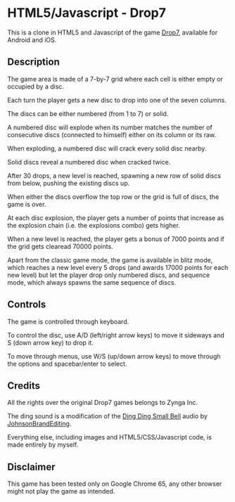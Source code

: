 # HTML5/Javascript - Drop7

This is a clone in HTML5 and Javascript of the game [Drop7](https://en.wikipedia.org/wiki/Drop7), available for Android and iOS.

## Description

The game area is made of a 7-by-7 grid where each cell is either empty or occupied by a disc.

Each turn the player gets a new disc to drop into one of the seven columns.

The discs can be either numbered (from 1 to 7) or solid.

A numbered disc will explode when its number matches the number of consecutive discs (connected to himself) either on its column or its raw.

When exploding, a numbered disc will crack every solid disc nearby.

Solid discs reveal a numbered disc when cracked twice.

After 30 drops, a new level is reached, spawning a new row of solid discs from below, pushing the existing discs up.

When either the discs overflow the top row or the grid is full of discs, the game is over.

At each disc explosion, the player gets a number of points that increase as the explosion chain (i.e. the explosions combo) gets higher.

When a new level is reached, the player gets a bonus of 7000 points and if the grid gets clearead 70000 points.

Apart from the classic game mode, the game is available in blitz mode, which reaches a new level every 5 drops (and awards 17000 points for each new level) but let the player drop only numbered discs, and sequence mode, which always spawns the same sequence of discs.

## Controls

The game is controlled through keyboard.

To control the disc, use A/D (left/right arrow keys) to move it sideways and S (down arrow key) to drop it.

To move through menus, use W/S (up/down arrow keys) to move through the options and spacebar/enter to select.

## Credits

All the rights over the original Drop7 games belongs to Zynga Inc.

The ding sound is a modification of the [Ding Ding Small Bell](https://freesound.org/people/JohnsonBrandEditing/sounds/173932/) audio by [JohnsonBrandEditing](https://freesound.org/people/JohnsonBrandEditing/).

Everything else, including images and HTML5/CSS/Javascript code, is made entirely by myself.

## Disclaimer

This game has been tested only on Google Chrome 65, any other browser might not play the game as intended.
